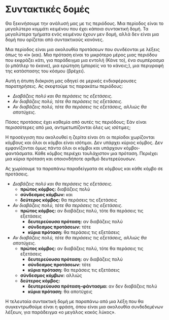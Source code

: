 # Συντακτικές δομές

Θα ξεκινήσουμε την ανάλυσή μας με τις περιόδους.
Μια περίοδος είναι το μεγαλύτερο κομμάτι κειμένου που έχει κάποια συντακτική δομή.
Τα μεγαλύτερα τμήματα ενός κειμένου έχουν μεν δομή, αλλά δεν είναι μια δομή που ορίζεται από συντακτικούς κανόνες.

Μια περίοδος είναι μια ακολουθία προτάσεων που συνδέονται με λέξεις όπως το «i» (και).
Μια πρόταση είναι το μικρότερο μέρος μιας περιόδου που εκφράζει κάτι, για παράδειγμα μια εντολή (Κάνε το), ένα συμπέρασμα (ο μπάτλερ το έκανε), μια ερώτηση (μπορείς να το κάνεις;), μια περιγραφή της κατάστασης του κόσμου (βρέχει).

Αυτή η άτυπη διάκριση μας οδηγεί σε μερικές ενδιαφέρουσες παρατηρήσεις.
Ας σκεφτούμε τις παρακάτω περιόδους:

- _Διαβάζεις πολύ και θα περάσεις τις εξετάσεις._
- _Αν διαβάζεις πολύ, τότε θα περάσεις τις εξετάσεις._
- _Αν διαβάζεις πολύ, τότε θα περάσεις τις εξετάσεις, αλλιώς θα αποτύχεις._

Πόσες προτάσεις έχει καθεμία από αυτές τις περιόδους;
Εάν είναι περισσότερες από μια, αντιμετωπίζονται όλες ως ισότιμες;

Η προσέγγιση που ακολουθεί η ζερίτα είναι ότι οι περίοδοι χωρίζονται κόμβους και όλοι οι κόμβοι είναι ισότιμοι.
Δεν υπάρχει κύριος κόμβος.
Δεν εμφανίζονται όμως πάντα όλοι οι κόμβοι και υπάρχουν κόμβοι-φαντάσματα.
Κάθε κόμβος περιέχει τουλάχιστον μια πρόταση.
Περιέχει μια κύρια πρόταση και οποιονδήποτε αριθμό δευτερεύουσων.

Ας χωρίσουμε τα παραπάνω παραδείγματα σε κόμβους και κάθε κόμβο σε προτάσεις.

- _Διαβάζεις πολύ και θα περάσεις τις εξετάσεις._
    - **πρώτος κόμβος:** διαβάζεις πολύ
    - **σύνδεσμος κόμβων:** και
    - **δεύτερος κόμβος:** θα περάσεις τις εξετάσεις
- _Αν διαβάζεις πολύ, τότε θα περάσεις τις εξετάσεις._
    - **πρώτος κόμβος:** αν διαβάζεις πολύ, τότε θα περάσεις τις εξετάσεις
        - **δευτερεύουσα πρόταση:** αν διαβάζεις πολύ
        - **σύνδεσμος προτάσεων:** τότε
        - **κύρια πρόταση:** θα περάσεις τις εξετάσεις
- _Αν διαβάζεις πολύ, τότε θα περάσεις τις εξετάσεις, αλλιώς θα αποτύχεις._
    - **πρώτος κόμβος:** αν διαβάζεις πολύ, τότε θα περάσεις τις εξετάσεις
        - **δευτερεύουσα πρόταση:** αν διαβάζεις πολύ
        - **σύνδεσμος προτάσεων:** τότε
        - **κύρια πρόταση:** θα περάσεις τις εξετάσεις
    - **σύνδεσμος κόμβων:** αλλιώς
    - **δεύτερος κόμβος:**
        - **δευτερεύουσα πρόταση-φάντασμα:** αν δεν διαβάζεις πολύ
        - **κύρια πρόταση:** θα αποτύχεις

Η τελευταία συντακτική δομή με παραπάνω από μια λέξη που θα συγκεντρωθούμε είναι η φράση, όπου είναι μια ακολουθία συνδεδεμένων λέξεων, για παράδειγμα «ο μεγάλος κακός λύκος».
